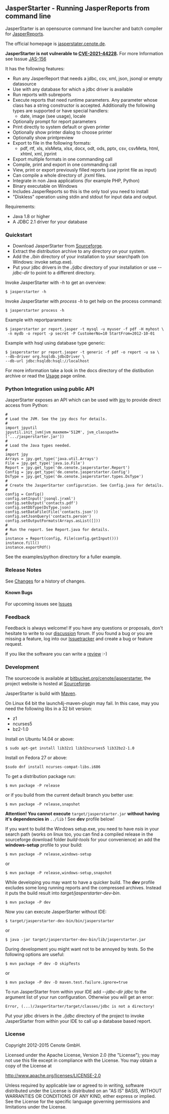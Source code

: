
JasperStarter - Running JasperReports from command line
--------------------------------------------------------

JasperStarter is an opensource command line launcher and batch compiler for
[JasperReports][].

The official homepage is [jasperstater.cenote.de][].

**JasperStarter is not vulnerable to [CVE-2021-44228](https://nvd.nist.gov/vuln/detail/CVE-2021-44228).**
For more Information see Isssue [JAS-156](https://cenote-issues.atlassian.net/browse/JAS-156)

It has the following features:

  * Run any JasperReport that needs a jdbc, csv, xml, json, jsonql or empty datasource
  * Use with any database for which a jdbc driver is available
  * Run reports with subreports
  * Execute reports that need runtime parameters. Any parameter whose class has
    a string constructor is accepted. Additionally the following types are
    supported or have special handlers:
    * date, image (see usage), locale
  * Optionally prompt for report parameters
  * Print directly to system default or given printer
  * Optionally show printer dialog to choose printer
  * Optionally show printpreview
  * Export to file in the following formats:
    * pdf, rtf, xls, xlsMeta, xlsx, docx, odt, ods, pptx, csv, csvMeta, html, xhtml, xml, jrprint
  * Export multiple formats in one commanding call
  * Compile, print and export in one commanding call
  * View, print or export previously filled reports (use jrprint file as input)
  * Can compile a whole directory of .jrxml files.
  * Integrate in non Java applications (for example PHP, Python)
  * Binary executable on Windows
  * Includes JasperReports so this is the only tool you need to install
  * "Diskless" operation using stdin and stdout for input data and output.

Requirements:

  * Java 1.8 or higher
  * A JDBC 2.1 driver for your database


### Quickstart

  * Download JasperStarter from [Sourceforge][].
  * Extract the distribution archive to any directory on your system.
  * Add the _./bin_ directory of your installation to your searchpath (on
    Windows: invoke setup.exe).
  * Put your jdbc drivers in the _./jdbc_ directory of your installation or
    use _\--jdbc-dir_ to point to a different directory.

Invoke JasperStarter with _\-h_ to get an overview:

    $ jasperstarter -h

Invoke JasperStarter with _process \-h_ to get help on the process command:

    $ jasperstarter process -h

Example with reportparameters:

    $ jasperstarter pr report.jasper -t mysql -u myuser -f pdf -H myhost \
     -n mydb -o report -p secret -P CustomerNo=10 StartFrom=2012-10-01

Example with hsql using database type generic:

    $ jasperstarter pr report.jasper -t generic -f pdf -o report -u sa \
    --db-driver org.hsqldb.jdbcDriver \
    --db-url jdbc:hsqldb:hsql://localhost

For more information take a look in the docs directory of the distibution
archive or read the [Usage][] page online.

### Python Integration using public API

JasperStarter exposes an API which can be used with [jpy][] to
provide direct access from Python:

    #
    # Load the JVM. See the jpy docs for details.
    #
    import jpyutil
    jpyutil.init_jvm(jvm_maxmem='512M', jvm_classpath=['.../jasperstarter.jar'])
    #
    # Load the Java types needed.
    #
    import jpy
    Arrays = jpy.get_type('java.util.Arrays')
    File = jpy.get_type('java.io.File')
    Report = jpy.get_type('de.cenote.jasperstarter.Report')
    Config = jpy.get_type('de.cenote.jasperstarter.Config')
    DsType = jpy.get_type('de.cenote.jasperstarter.types.DsType')
    #
    # Create the JasperStarter configuration. See Config.java for details.
    #
    config = Config()
    config.setInput('jsonql.jrxml')
    config.setOutput('contacts.pdf')
    config.setDbType(DsType.json)
    config.setDataFile(File('contacts.json'))
    config.setJsonQuery('contacts.person')
    config.setOutputFormats(Arrays.asList([]))
    #
    # Run the report. See Report.java for details.
    #
    instance = Report(config, File(config.getInput()))
    instance.fill()
    instance.exportPdf()

See the examples/python directory for a fuller example.

### Release Notes

See [Changes] for a history of changes.


#### Known Bugs

For upcoming issues see [Issues][]


### Feedback

Feedback is always welcome! If you have any questions or proposals, don't
hesitate to write to our [discussion][] forum.
If you found a bug or you are missing a feature, log into our [Issuetracker][]
and create a bug or feature request.

If you like the software you can write a [review][] :-)


### Development

The sourcecode is available at [bitbucket.org/cenote/jasperstarter][], the
project website is hosted at [Sourceforge][].

JasperStarter is build with [Maven][]. 

On Linux 64 bit the launch4j-maven-plugin may fail. In this case, may you need the following libs in a 32 bit version:

  * z1
  * ncurses5
  * bz2-1.0

Install on Ubuntu 14.04 or above:

    $ sudo apt-get install lib32z1 lib32ncurses5 lib32bz2-1.0

Install on Fedora 27 or above:

    $sudo dnf install ncurses-compat-libs.i686

To get a distribution package run:

    $ mvn package -P release

or if you build from the current default branch you better use:

    $ mvn package -P release,snapshot

**Attention! You cannot execute** `target/jasperstarter.jar`
**without having it\'s dependencies in** `../lib` ! See **dev** profile below!

If you want to build the Windows setup.exe, you need to have _nsis_ in your
search path (works on linux too, you can find a compiled release in the 
sourceforge download folder _build-tools_ for your convenience)
an add the **windows-setup** profile to your build:

    $ mvn package -P release,windows-setup

or

    $ mvn package -P release,windows-setup,snapshot

While developing you may want to have a quicker build. The **dev** profile
excludes some long running reports and the compressed archives. Instead it puts
the build result into _target/jasperstarter-dev-bin_.

    $ mvn package -P dev

Now you can execute JasperStarter without IDE:

    $ target/jasperstarter-dev-bin/bin/jasperstarter

or

    $ java -jar target/jasperstarter-dev-bin/lib/jasperstarter.jar

During development you might want not to be annoyed by tests. So the following
options are useful:

    $ mvn package -P dev -D skipTests

or

    $ mvn package -P dev -D maven.test.failure.ignore=true

To run JasperStarter from within your IDE add _\--jdbc-dir jdbc_ to the argument
list of your run configuration. Otherwise you will get an error:

    Error, (...)/JasperStarter/target/classes/jdbc is not a directory!

Put your jdbc drivers in the _./jdbc_ directory of the project to invoke
JasperStarter from within your IDE to call up a database based report.


### License

Copyright 2012-2015 Cenote GmbH.

Licensed under the Apache License, Version 2.0 (the "License");
you may not use this file except in compliance with the License.
You may obtain a copy of the License at

   http://www.apache.org/licenses/LICENSE-2.0

Unless required by applicable law or agreed to in writing, software
distributed under the License is distributed on an "AS IS" BASIS,
WITHOUT WARRANTIES OR CONDITIONS OF ANY KIND, either express or implied.
See the License for the specific language governing permissions and
limitations under the License.

[jasperstater.cenote.de]:http://jasperstarter.cenote.de/
[JasperReports]:http://community.jaspersoft.com/project/jasperreports-library
[Maven]:http://maven.apache.org/
[Sourceforge]:http://sourceforge.net/projects/jasperstarter/
[bitbucket.org/cenote/jasperstarter]:http://bitbucket.org/cenote/jasperstarter
[review]:http://sourceforge.net/projects/jasperstarter/reviews
[discussion]:http://sourceforge.net/p/jasperstarter/discussion/
[Issuetracker]:https://cenote-issues.atlassian.net/browse/JAS
[Usage]:http://jasperstarter.sourceforge.net/usage.html
[Issues]:https://cenote-issues.atlassian.net/browse/JAS
[Changes]:changes.html
[jpy]:https://github.com/bcdev/jpy
